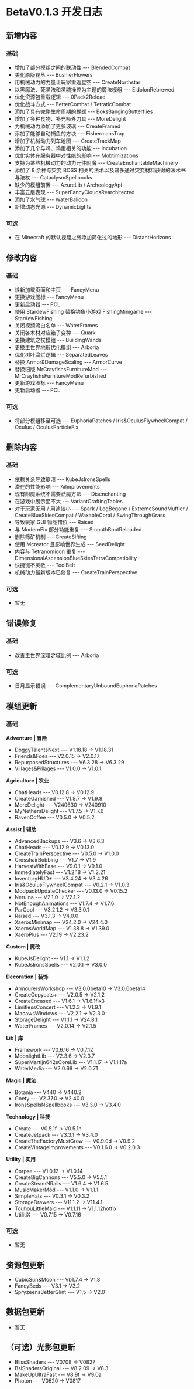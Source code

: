 # BetaV0.1.3 开发日志

## 新增内容

### 基础

- 增加了部分模组之间的联动性 --- BlendedCompat
- 美化原版花丛 --- BushierFlowers
- 用机械动力的力量让玩家重返星空 --- CreateNorthstar
- 以黑魔法、死灵法和灵魂操控为主题的魔法模组 --- EidolonRebrewed
- 优化资源包重载逻辑 --- 0Pack2Reload
- 优化战斗方式 --- BetterCombat / TetraticCombat
- 添加了具有完整生命周期的蝴蝶 --- BoksBangingButterflies
- 增加了多种食物、补充额外刀具 --- MoreDelight
- 为机械动力添加了更多玻璃 --- CreateFramed
- 添加了能够自动捕鱼的方块 --- FishermansTrap
- 增加了机械动力列车地图 --- CreateTrackMap
- 添加了几个与鸡、鸡蛋相关的功能 --- Incubation
- 优化实体在服务器中对性能的影响 --- Mobtimizations
- 支持为某些机械动力的动力元件附魔 --- CreateEnchantableMachinery
- 添加了 8 余种与灾变 BOSS 相关的法术以及诸多通过灾变材料获得的法术书与法杖 --- CataclysmSpellbooks
- 缺少的模组前置 --- AzureLib / ArcheologyApi
- 丰富云层表现 --- SuperFancyCloudsRearchitected
- 添加了水气球 --- WaterBalloon
- 新增动态光源 --- DynamicLights

### 可选

- 在 Minecraft 的默认视距之外添加简化过的地形 --- DistantHorizons

## 修改内容

### 基础

- 焕新加载页面和主页 --- FancyMenu
- 更换游戏图标 --- FancyMenu
- 更新启动器 --- PCL
- 使用 StardewFishing 替换钓鱼小游戏 FishingMinigame --- StardewFishing
- 关闭视频流白名单 --- WaterFrames
- 关闭各木材对应箱子变种 --- Quark
- 更换建筑之杖模组 --- BuildingWands
- 更换主世界地形优化模组 --- Arboria
- 优化树叶腐烂逻辑 --- SeparatedLeaves
- 替换 Armor&DamageScaling --- ArmorCurve
- 替换旧版 MrCrayfishsFurnitureMod --- MrCrayfishsFurnitureModRefurbished
- 更新游戏图标 --- FancyMenu
- 更新启动器 --- PCL

### 可选

- 将部分模组移至可选 --- EuphoriaPatches / Iris&OculusFlywheelCompat / Oculus / OculusParticleFix

## 删除内容

### 基础

- 依赖关系导致崩溃 --- KubeJsIronsSpells
- 潜在的性能影响 --- AiImprovements
- 现有附魔系统不需要祛魔方法 --- Disenchanting
- 在游戏中展示面不大 --- VariantCraftingTables
- 对于玩家无用 / 用途较小 --- Spark / LogBegone / ExtremeSoundMuffler / CreateBlueSkiesCompat / WaxableCoral / SwingThroughGrass
- 导致玩家 GUI 物品错位 --- Raised
- 与 ModernFix 部分功能重复 --- SmoothBootReloaded
- 删除筛矿机制 --- CreateSifting
- 使用 Mcreator 且影响世界生成 --- SeedDelight
- 内容与 Tetranomicon 重复 --- DimensionalAscensionBlueSkiesTetraCompatibility
- 快捷键不灵敏 --- ToolBelt
- 机械动力最新版本已修复 --- CreateTrainPerspective

### 可选

- 暂无

## 错误修复

### 基础

- 改善主世界深暗之域比例 --- Arboria

### 可选

- 日月显示错误 --- ComplementaryUnboundEuphoriaPatches

## 模组更新

### 基础

**Adventure | 冒险**

- DoggyTalentsNext --- V1.18.18 -> V1.18.31
- Friends&Foes --- V2.0.15 -> V2.0.17
- RepurposedStructures --- V6.3.28 -> V6.3.29
- Villages&Pillages --- V1.0.0 -> V1.0.1

**Agriculture | 农业**

- ChatHeads --- V0.12.8 -> V0.12.9
- CreateGarnished --- V1.8.7 -> V1.9.8
- MoreDelight --- V240630 -> V240910
- MyNethersDelight --- V1.7.5 -> V1.7.6
- RavenCoffee --- V0.5.0 -> V0.5.2

**Assist | 辅助**

- AdvancedBackups --- V3.6 -> V3.6.3
- ChatHeads --- V0.12.9 -> V0.13.0
- CreateTrainPerspective --- V0.5.0 -> V1.0.0
- CrosshairBobbing --- V1.7 -> V1.9
- HarvestWithEase --- V9.0.1 -> V9.1.0
- ImmediatelyFast --- V1.2.18 -> V1.2.21
- InventoryHUD+ --- V3.4.24 -> V3.4.26
- Iris&OculusFlywheelCompat --- V0.2.1 -> V1.0.3
- ModpackUpdateChecker --- V0.13.0 -> V0.15.2
- Neruina --- V2.1.0 -> V2.1.2
- NotEnoughAnimations --- V1.7.4 -> V1.7.6
- ParCool --- V3.2.1.2 -> V3.3.0.1
- Raised --- V3.1.3 -> V4.0.0
- XaerosMinimap --- V24.2.0 -> V24.4.0
- XaerosWorldMap --- V1.38.8 -> V1.39.0
- XaeroPlus --- V2.19 -> V2.23.2

**Custom | 魔改**

- KubeJsDelight --- V1.1 -> V1.1.2
- KubeJsIronsSpells --- V2.0.1 -> V3.0.0

**Decoration | 装饰**

- ArmourersWorkshop --- V3.0.0beta10 -> V3.0.0beta14
- CreateCopycats+ --- V2.0.5 -> V2.1.2
- CreateEncased --- V1.6.1 -> V1.6.1fix3
- LimitlessConcert --- V1.2.3 -> V1.9.1
- MacawsWindows --- V2.2.1 -> V2.3.0
- StorageDelight --- V1.1.1 -> V24.8.1
- WaterFrames --- V2.0.14 -> V2.1.5

**Lib | 库**

- Framework --- V0.6.16 -> V0.7.12
- MoonlightLib --- V2.3.6 -> V2.3.7
- SuperMartijn642sCoreLib --- V1.1.17 -> V1.1.17a
- WaterMedia --- V2.0.68 -> V2.0.71

**Magic | 魔法**

- Botania --- V440 -> V440.2
- Goety --- V2.37.0 -> V2.40.0
- IronsSpellsNSpellbooks --- V3.3.0 -> V3.4.0

**Technology | 科技**

- Create --- V0.5.1f -> V0.5.1h
- CreateJetpack --- V3.3.1 -> V3.4.0
- CreateTheFactoryMustGrow --- V0.9.0d -> V0.9.2
- CreateVintageImprovements --- V0.1.6.0 -> V0.2.0.3

**Utility | 实用**

- Corpse --- V1.0.12 -> V1.0.14
- CreateBigCannons --- V5.5.0 -> V5.5.1
- CreateSteamNRails --- V1.6.4 -> V1.6.5
- MusicMakerMod --- V1.1.0 -> V1.1.1
- SimpleHats --- V0.3.1 -> V0.3.2
- StorageDrawers --- V11.1.2 -> V11.4.1
- TouhouLittleMaid --- V1.1.11 -> V1.1.12hotfix
- UtilitiX --- V0.7.15 -> V0.7.16

### 可选

- 暂无

## 资源包更新

- CubicSun&Moon --- Vb1.7.4 -> V1.8
- FancyBeds --- V3.1 -> V3.2
- SpryzeensBetterGlint --- V1,5 -> V2.0

## 数据包更新

- 暂无

## （可选）光影包更新

- BlissShaders --- V0708 -> V0827
- BslShadersOriginal --- V8.2.09 -> V8.3
- MakeUpUltraFast --- V8.9f -> V9.0a
- Photon --- V0620 -> V0817
